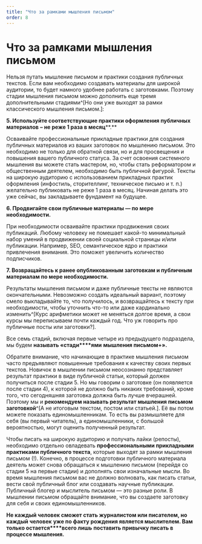 ```yaml
---
title: "Что за рамками мышления письмом"
order: 8
---
```


# Что за рамками мышления письмом

Нельзя путать мышление письмом и практики создания публичных текстов. Если вам необходимо создавать материалы для широкой аудитории, то будет намного удобнее работать с заготовками. Поэтому стадии мышления письмом можно дополнить еще тремя дополнительными стадиями^[Но они уже выходят за рамки классического мышления письмом.]:

**5. Используйте соответствующие практики оформления публичных материалов** **– не реже 1 раза в месяц****.**

Осваивайте профессиональные прикладные практики для создания публичных материалов из ваших заготовок по мышлению письмом. Это необходимо не только для обратной связи, но и для просвещения и повышения вашего публичного статуса. За счет освоения системного мышления вы можете стать мастером, но, чтобы стать реформатором и общественным деятелем, необходимо быть публичной фигурой. Тексты на широкую аудиторию с использованием прикладных практик оформления (инфостиль, сторителлинг, техническое письмо и т. п.) желательно публиковать не реже 1 раза в месяц. Начиная делать это уже сейчас, вы закладываете фундамент на будущее.

**6. Продвигайте свои публичные материалы — по мере необходимости.**

При необходимости осваивайте практики продвижения своих публикаций. Любому человеку не помешает какой-то минимальный набор умений в продвижении своей социальной страницы и/или публикации. Например, SEO, семантическое ядро и практики привлечения внимания. Это поможет увеличить количество подписчиков.

**7. Возвращайтесь к ранее опубликованным заготовкам и публичным материалам по мере необходимости.**

Результаты мышления письмом и даже публичные тексты не являются окончательными. Невозможно создать идеальный вариант, поэтому смело выкладывайте то, что получилось, и возвращайтесь к тексту при необходимости, чтобы уточнить что-то или даже кардинально изменить^[Курс арифметики может не меняться долгое время, а свои курсы мы переписываем почти каждый год. Что уж говорить про публичные посты или заготовки?].

Все семь стадий, включая первые четыре из предыдущего подраздела, мы будем **называть «стади****ями** **мышления письмом+».**

Обратите внимание, что начинающие в практике мышления письмом часто предъявляют повышенные требования к качеству своих первых текстов. Новичок в мышлении письмом неосознанно представляет результат практики в виде публичной статьи, который должен получиться после стадии 5. Но мы говорим о заготовке (он появляется после стадии 4), к которой не должно быть никаких требований, кроме того, что сегодняшняя заготовка должна быть лучше вчерашней. Поэтому мы и **рекомендуем называть результат мышления письмом заготовкой**^[А не итоговым текстом, постом или статьей.]. Её вы потом можете показать единомышленникам. То есть вы размышляете для себя (вы первый читатель), а единомышленники, с большой вероятностью, могут оценить полученный результат.

Чтобы писать на широкую аудиторию и получать лайки (репосты), необходимо отдельно овладевать **профессиональными прикладными практиками публичного текста**, которые выходят за рамки мышления письмом (!). Конечно, в процессе подготовки публичного материала деятель может снова обращаться к мышлению письмом (перейдя со стадии 5 на первые стадии) и дополнять свои изначальные мысли. Во время мышления письмом вас не должно волновать, как писать статьи, вести свой публичный блог или создавать научные публикации. Публичный блогер и мыслитель письмом — это разные роли. В мышлении письмом обращайте внимание, что вы создаете заготовку для себя и своих единомышленников.

**Не каждый человек сможет стать журналистом или писателем, но каждый** **человек** **уже по факту рождения является мыслителем. Вам** **только остается****всего лишь** **поставить привычку писать в процессе мышления.**